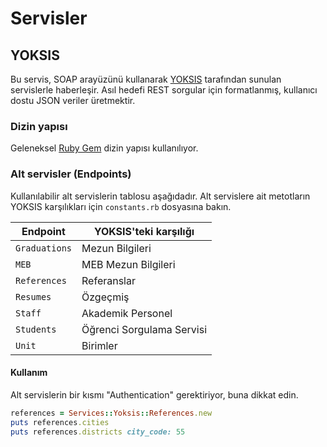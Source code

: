 Servisler
=========

YOKSIS
-------

Bu servis, SOAP arayüzünü kullanarak [YOKSIS](https://yoksis.yok.gov.tr) tarafından sunulan servislerle haberleşir. Asıl hedefi REST sorgular için formatlanmış, kullanıcı dostu JSON veriler üretmektir.

### Dizin yapısı

Geleneksel [Ruby Gem](https://rubygems.org) dizin yapısı kullanılıyor.

### Alt servisler (Endpoints)

Kullanılabilir alt servislerin tablosu aşağıdadır. Alt servislere ait metotların YOKSIS karşılıkları için `constants.rb` dosyasına bakın.

|Endpoint     |YOKSIS'teki karşılığı    |
|-------------|-------------------------|
|`Graduations`|Mezun Bilgileri          |
|`MEB`        |MEB Mezun Bilgileri      |
|`References` |Referanslar              |
|`Resumes`    |Özgeçmiş                 |
|`Staff`      |Akademik Personel        |
|`Students`   |Öğrenci Sorgulama Servisi|
|`Unit`       |Birimler                 |

#### Kullanım

Alt servislerin bir kısmı "Authentication" gerektiriyor, buna dikkat edin.

```ruby
references = Services::Yoksis::References.new
puts references.cities
puts references.districts city_code: 55
```